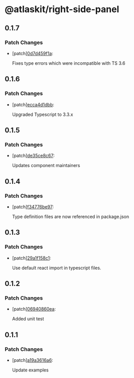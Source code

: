 # @atlaskit/right-side-panel

## 0.1.7

### Patch Changes

- [patch][0d7d459f1a](https://bitbucket.org/atlassian/atlaskit-mk-2/commits/0d7d459f1a):

  Fixes type errors which were incompatible with TS 3.6

## 0.1.6

### Patch Changes

- [patch][ecca4d1dbb](https://bitbucket.org/atlassian/atlaskit-mk-2/commits/ecca4d1dbb):

  Upgraded Typescript to 3.3.x

## 0.1.5

### Patch Changes

- [patch][de35ce8c67](https://bitbucket.org/atlassian/atlaskit-mk-2/commits/de35ce8c67):

  Updates component maintainers

## 0.1.4

### Patch Changes

- [patch][f34776be97](https://bitbucket.org/atlassian/atlaskit-mk-2/commits/f34776be97):

  Type definition files are now referenced in package.json

## 0.1.3

### Patch Changes

- [patch][29a1f158c1](https://bitbucket.org/atlassian/atlaskit-mk-2/commits/29a1f158c1):

  Use default react import in typescript files.

## 0.1.2

### Patch Changes

- [patch][06940860ea](https://bitbucket.org/atlassian/atlaskit-mk-2/commits/06940860ea):

  Added unit test

## 0.1.1

### Patch Changes

- [patch][a19a3616a6](https://bitbucket.org/atlassian/atlaskit-mk-2/commits/a19a3616a6):

  Update examples

